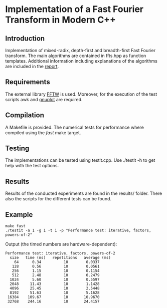 # Implementation of a Fast Fourier Transform in Modern C++

## Introduction

Implementation of mixed-radix, depth-first and breadth-first Fast Fourier transform.
The main algorithms are contained in ffts.hpp as function templates.
Additional information including explanations of the algorithms are included in the [report](fft_report.pdf).

## Requirements
The external library [FFTW](https://www.fftw.org/download.html) is used.
Moreover, for the execution of the test scripts awk and [gnuplot](http://www.gnuplot.info/) are required.

## Compilation
A Makefile is provided.
The numerical tests for performance where compiled using the *fast* make target.

## Testing
The implementations can be tested using testit.cpp. 
Use ./testit -h to get help with the test options.

## Results
Results of the conducted experiments are found in the results/ folder. 
There also the scripts for the different tests can be found. 

## Example
```
make fast
./testit -a 1 -g 1 -t 1 -p "Performance test: iterative, factors, powers-of-2"
```
Output (the timed numbers are hardware-dependent):
```
Performance test: iterative, factors, powers-of-2
  size   time (ms)   repetitions   average (ms)
    64      0.34          10        0.0337
   128      0.56          10        0.0561
   256      1.15          10        0.1154
   512      2.48          10        0.2479
  1024      5.60          10        0.5597
  2048     11.43          10        1.1428
  4096     25.45          10        2.5448
  8192     51.63          10        5.1628
 16384    109.67          10       10.9670
 32768    244.16          10       24.4157
```